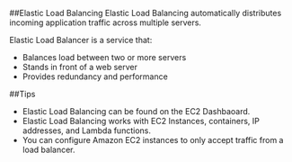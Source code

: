 ##Elastic Load Balancing
Elastic Load Balancing automatically distributes incoming application traffic across multiple servers.

Elastic Load Balancer is a service that:

* Balances load between two or more servers
* Stands in front of a web server
* Provides redundancy and performance

##Tips
* Elastic Load Balancing can be found on the EC2 Dashbaoard.
* Elastic Load Balancing works with EC2 Instances, containers, IP addresses, and Lambda functions.
* You can configure Amazon EC2 instances to only accept traffic from a load balancer.